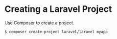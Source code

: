 # Creating a Laravel Project

Use Composer to create a project.

```bash
$ composer create-project laravel/laravel myapp
```
